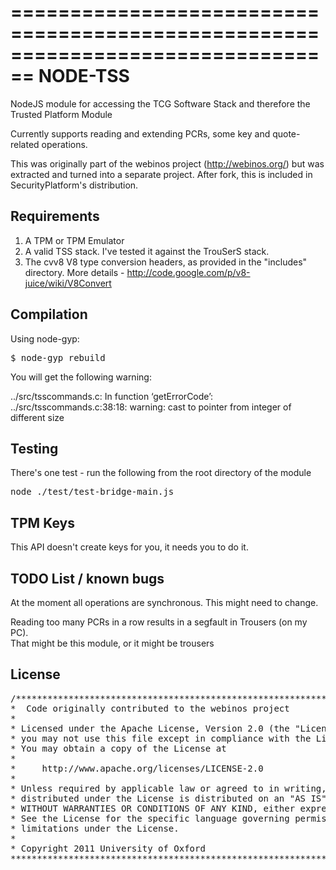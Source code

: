 ================================================================================
NODE-TSS
================================================================================

NodeJS module for accessing the TCG Software Stack and therefore the Trusted 
Platform Module


Currently supports reading and extending PCRs, some key and quote-related
operations.


This was originally part of the webinos project (http://webinos.org/) but was
extracted and turned into a separate project. After fork, this is included
in SecurityPlatform's distribution.


Requirements
-------------

1. A TPM or TPM Emulator
2. A valid TSS stack.  I've tested it against the TrouSerS stack.
3. The cvv8 V8 type conversion headers, as provided in the "includes" 
   directory.  More details - http://code.google.com/p/v8-juice/wiki/V8Convert


Compilation
-------------

Using node-gyp:

<pre>
$ node-gyp rebuild
</prE>

You will get the following warning: 

../src/tsscommands.c: In function ‘getErrorCode’:
../src/tsscommands.c:38:18: warning: cast to pointer from integer of different size


Testing
-------------

There's one test - run the following from the root directory of the module

<pre>
node ./test/test-bridge-main.js
</pre>


TPM Keys
-------------
This API doesn't create keys for you, it needs you to do it.


TODO List / known bugs
-------------

At the moment all operations are synchronous.  This might need to change.

Reading too many PCRs in a row results in a segfault in Trousers (on my PC).  
That might be this module, or it might be trousers




License
-------------

<pre>
/*******************************************************************************
*  Code originally contributed to the webinos project
*
* Licensed under the Apache License, Version 2.0 (the "License");
* you may not use this file except in compliance with the License.
* You may obtain a copy of the License at
* 
*     http://www.apache.org/licenses/LICENSE-2.0
* 
* Unless required by applicable law or agreed to in writing, software
* distributed under the License is distributed on an "AS IS" BASIS,
* WITHOUT WARRANTIES OR CONDITIONS OF ANY KIND, either express or implied.
* See the License for the specific language governing permissions and
* limitations under the License.
*
* Copyright 2011 University of Oxford
*******************************************************************************/
</pre>
